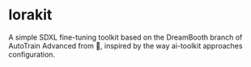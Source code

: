 # lorakit
A simple SDXL fine-tuning toolkit based on the DreamBooth branch of AutoTrain Advanced from 🤗, inspired by the way ai-toolkit approaches configuration.
